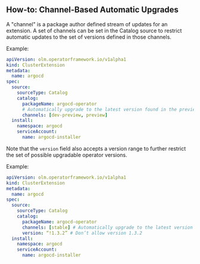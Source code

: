 ## How-to: Channel-Based Automatic Upgrades

A "channel" is a package author defined stream of updates for an extension. A set of channels can be set in the Catalog source to restrict automatic updates to the set of versions defined in those channels.

Example:

```yaml
apiVersion: olm.operatorframework.io/v1alpha1
kind: ClusterExtension
metadata:
  name: argocd
spec:
  source:
    sourceType: Catalog
    catalog:
      packageName: argocd-operator
      # Automatically upgrade to the latest version found in the preview and dev-preview channels
      channels: [dev-preview, preview]
  install:
    namespace: argocd
    serviceAccount:
      name: argocd-installer
```

Note that the `version` field also accepts a version range to further restrict the set of possible upgradable operator versions.

Example:

```yaml
apiVersion: olm.operatorframework.io/v1alpha1
kind: ClusterExtension
metadata:
  name: argocd
spec:
  source:
    sourceType: Catalog
    catalog:
      packageName: argocd-operator
      channels: [stable] # Automatically upgrade to the latest version found in ‘stable’
      version: “!1.3.2” # Don’t allow version 1.3.2
  install:
    namespace: argocd
    serviceAccount:
      name: argocd-installer
```
